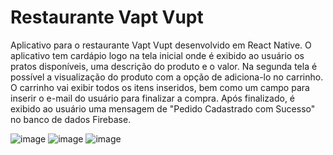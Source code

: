# Restaurante Vapt Vupt

Aplicativo para o restaurante Vapt Vupt desenvolvido em React Native.  O aplicativo tem  cardápio logo na tela inicial  onde é exibido ao usuário os pratos disponíveis, uma descrição do produto e o valor. Na segunda tela é possível a visualização do produto com a opção de adiciona-lo no carrinho. 
O carrinho vai exibir todos os itens inseridos, bem como um campo para inserir o e-mail do usuário para finalizar a compra. Após finalizado, é exibido ao usuário uma mensagem de "Pedido Cadastrado com Sucesso" no banco de dados Firebase.



![image](https://user-images.githubusercontent.com/99829800/228988549-33bb190f-eb03-43b3-bf08-2499c67d24bb.png)
![image](https://user-images.githubusercontent.com/99829800/228988288-c9a55a1a-6212-4fb9-a93d-12bf34c808dc.png)
![image](https://user-images.githubusercontent.com/99829800/228988362-034a3d12-677e-4093-9f94-283d3b959596.png)
